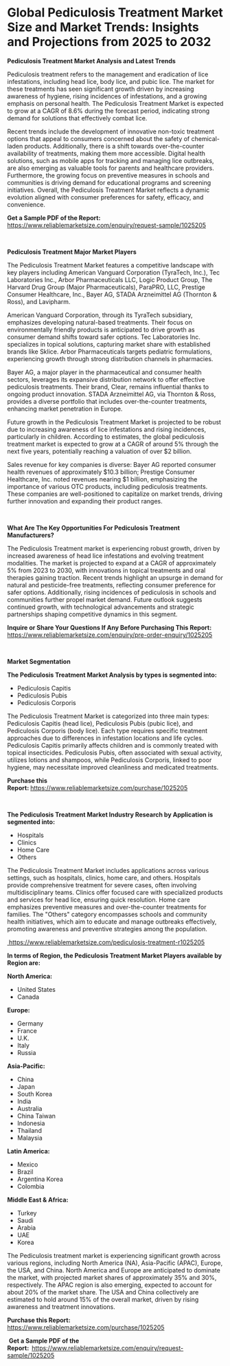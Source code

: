 <p><h1>Global Pediculosis Treatment Market Size and Market Trends: Insights and Projections from 2025 to 2032</h1></p><p><strong>Pediculosis Treatment Market Analysis and Latest Trends</strong></p>
<p><p>Pediculosis treatment refers to the management and eradication of lice infestations, including head lice, body lice, and pubic lice. The market for these treatments has seen significant growth driven by increasing awareness of hygiene, rising incidences of infestations, and a growing emphasis on personal health. The Pediculosis Treatment Market is expected to grow at a CAGR of 8.6% during the forecast period, indicating strong demand for solutions that effectively combat lice. </p><p>Recent trends include the development of innovative non-toxic treatment options that appeal to consumers concerned about the safety of chemical-laden products. Additionally, there is a shift towards over-the-counter availability of treatments, making them more accessible. Digital health solutions, such as mobile apps for tracking and managing lice outbreaks, are also emerging as valuable tools for parents and healthcare providers. Furthermore, the growing focus on preventive measures in schools and communities is driving demand for educational programs and screening initiatives. Overall, the Pediculosis Treatment Market reflects a dynamic evolution aligned with consumer preferences for safety, efficacy, and convenience.</p></p>
<p><strong>Get a Sample PDF of the Report:&nbsp;</strong> <a href="https://www.reliablemarketsize.com/enquiry/request-sample/1025205?utm_campaign=3559&utm_medium=2&utm_source=Github&utm_content=ia&utm_term=18042025&utm_id=pediculosis-treatment">https://www.reliablemarketsize.com/enquiry/request-sample/1025205</a></p>
<p>&nbsp;</p>
<p><strong>Pediculosis Treatment Major Market Players</strong></p>
<p><p>The Pediculosis Treatment Market features a competitive landscape with key players including American Vanguard Corporation (TyraTech, Inc.), Tec Laboratories Inc., Arbor Pharmaceuticals LLC, Logic Product Group, The Harvard Drug Group (Major Pharmaceuticals), ParaPRO, LLC, Prestige Consumer Healthcare, Inc., Bayer AG, STADA Arzneimittel AG (Thornton & Ross), and Lavipharm.</p><p>American Vanguard Corporation, through its TyraTech subsidiary, emphasizes developing natural-based treatments. Their focus on environmentally friendly products is anticipated to drive growth as consumer demand shifts toward safer options. Tec Laboratories Inc. specializes in topical solutions, capturing market share with established brands like Sklice. Arbor Pharmaceuticals targets pediatric formulations, experiencing growth through strong distribution channels in pharmacies.</p><p>Bayer AG, a major player in the pharmaceutical and consumer health sectors, leverages its expansive distribution network to offer effective pediculosis treatments. Their brand, Clear, remains influential thanks to ongoing product innovation. STADA Arzneimittel AG, via Thornton & Ross, provides a diverse portfolio that includes over-the-counter treatments, enhancing market penetration in Europe.</p><p>Future growth in the Pediculosis Treatment Market is projected to be robust due to increasing awareness of lice infestations and rising incidences, particularly in children. According to estimates, the global pediculosis treatment market is expected to grow at a CAGR of around 5% through the next five years, potentially reaching a valuation of over $2 billion.</p><p>Sales revenue for key companies is diverse: Bayer AG reported consumer health revenues of approximately $10.3 billion; Prestige Consumer Healthcare, Inc. noted revenues nearing $1 billion, emphasizing the importance of various OTC products, including pediculosis treatments. These companies are well-positioned to capitalize on market trends, driving further innovation and expanding their product ranges.</p></p>
<p>&nbsp;</p>
<p><strong>What Are The Key Opportunities For Pediculosis Treatment Manufacturers?</strong></p>
<p><p>The Pediculosis Treatment market is experiencing robust growth, driven by increased awareness of head lice infestations and evolving treatment modalities. The market is projected to expand at a CAGR of approximately 5% from 2023 to 2030, with innovations in topical treatments and oral therapies gaining traction. Recent trends highlight an upsurge in demand for natural and pesticide-free treatments, reflecting consumer preference for safer options. Additionally, rising incidences of pediculosis in schools and communities further propel market demand. Future outlook suggests continued growth, with technological advancements and strategic partnerships shaping competitive dynamics in this segment.</p></p>
<p><strong>Inquire or Share Your Questions If Any Before Purchasing This Report:</strong> <a href="https://www.reliablemarketsize.com/enquiry/pre-order-enquiry/1025205?utm_campaign=3559&utm_medium=2&utm_source=Github&utm_content=ia&utm_term=18042025&utm_id=pediculosis-treatment">https://www.reliablemarketsize.com/enquiry/pre-order-enquiry/1025205</a></p>
<p>&nbsp;</p>
<p><strong>Market Segmentation</strong></p>
<p><strong>The Pediculosis Treatment Market Analysis by types is segmented into:</strong></p>
<p><ul><li>Pediculosis Capitis</li><li>Pediculosis Pubis</li><li>Pediculosis Corporis</li></ul></p>
<p><p>The Pediculosis Treatment Market is categorized into three main types: Pediculosis Capitis (head lice), Pediculosis Pubis (pubic lice), and Pediculosis Corporis (body lice). Each type requires specific treatment approaches due to differences in infestation locations and life cycles. Pediculosis Capitis primarily affects children and is commonly treated with topical insecticides. Pediculosis Pubis, often associated with sexual activity, utilizes lotions and shampoos, while Pediculosis Corporis, linked to poor hygiene, may necessitate improved cleanliness and medicated treatments.</p></p>
<p><strong>Purchase this Report:&nbsp;</strong><a href="https://www.reliablemarketsize.com/purchase/1025205?utm_campaign=3559&utm_medium=2&utm_source=Github&utm_content=ia&utm_term=18042025&utm_id=pediculosis-treatment">https://www.reliablemarketsize.com/purchase/1025205</a></p>
<p>&nbsp;</p>
<p><strong>The Pediculosis Treatment Market Industry Research by Application is segmented into:</strong></p>
<p><ul><li>Hospitals</li><li>Clinics</li><li>Home Care</li><li>Others</li></ul></p>
<p><p>The Pediculosis Treatment Market includes applications across various settings, such as hospitals, clinics, home care, and others. Hospitals provide comprehensive treatment for severe cases, often involving multidisciplinary teams. Clinics offer focused care with specialized products and services for head lice, ensuring quick resolution. Home care emphasizes preventive measures and over-the-counter treatments for families. The "Others" category encompasses schools and community health initiatives, which aim to educate and manage outbreaks effectively, promoting awareness and preventive strategies among the population.</p></p>
<p><a href="https://www.reliablemarketsize.com/pediculosis-treatment-r1025205?utm_campaign=3559&utm_medium=2&utm_source=Github&utm_content=ia&utm_term=18042025&utm_id=pediculosis-treatment">&nbsp;https://www.reliablemarketsize.com/pediculosis-treatment-r1025205</a></p>
<p><strong>In terms of Region, the Pediculosis Treatment Market Players available by Region are:</strong></p>
<p>
    <p> <strong> North America: </strong>
        <ul>
            <li>United States</li>
            <li>Canada</li>
        </ul>
        </p> 
    <p> <strong> Europe: </strong>
        <ul>
            <li>Germany</li>
            <li>France</li>
            <li>U.K.</li>
            <li>Italy</li>
            <li>Russia</li>
        </ul>
        </p> 
    <p> <strong> Asia-Pacific: </strong>
        <ul>
            <li>China</li>
            <li>Japan</li>
            <li>South Korea</li>
            <li>India</li>
            <li>Australia</li>
            <li>China Taiwan</li>
            <li>Indonesia</li>
            <li>Thailand</li>
            <li>Malaysia</li>
        </ul>
        </p> 
    <p> <strong> Latin America: </strong>
        <ul>
            <li>Mexico</li>
            <li>Brazil</li>
            <li>Argentina Korea</li>
            <li>Colombia</li>
        </ul>
        </p> 
    <p> <strong> Middle East & Africa: </strong>
        <ul>
            <li>Turkey</li>
            <li>Saudi</li>
            <li>Arabia</li>
            <li>UAE</li>
            <li>Korea</li>
        </ul>
    </p>
    </p>
<p><p>The Pediculosis treatment market is experiencing significant growth across various regions, including North America (NA), Asia-Pacific (APAC), Europe, the USA, and China. North America and Europe are anticipated to dominate the market, with projected market shares of approximately 35% and 30%, respectively. The APAC region is also emerging, expected to account for about 20% of the market share. The USA and China collectively are estimated to hold around 15% of the overall market, driven by rising awareness and treatment innovations.</p></p>
<p><strong>Purchase this Report: </strong><a href="https://www.reliablemarketsize.com/purchase/1025205?utm_campaign=3559&utm_medium=2&utm_source=Github&utm_content=ia&utm_term=18042025&utm_id=pediculosis-treatment">https://www.reliablemarketsize.com/purchase/1025205</a></p>
<p>&nbsp;<strong>Get a Sample PDF of the Report:&nbsp;&nbsp;</strong><a href="https://www.reliablemarketsize.com/enquiry/request-sample/1025205?utm_campaign=3559&utm_medium=2&utm_source=Github&utm_content=ia&utm_term=18042025&utm_id=pediculosis-treatment">https://www.reliablemarketsize.com/enquiry/request-sample/1025205</a></p>
<p><strong></strong></p>
<p><p></p><p></p><p></p></p>